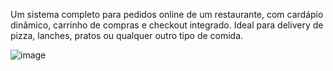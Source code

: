 Um sistema completo para pedidos online de um restaurante, com cardápio dinâmico, carrinho de compras e checkout integrado. Ideal para delivery de pizza, lanches, pratos ou qualquer outro tipo de comida.

![image](https://github.com/user-attachments/assets/e5375d82-7871-4e2f-8863-0236263eeccd)
